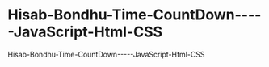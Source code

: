 # Hisab-Bondhu-Time-CountDown-----JavaScript-Html-CSS
 Hisab-Bondhu-Time-CountDown-----JavaScript-Html-CSS
